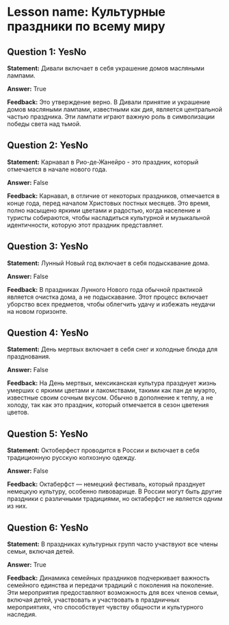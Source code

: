 # Lesson name: Культурные праздники по всему миру

## Question 1: YesNo

**Statement:** Дивали включает в себя украшение домов масляными лампами.

**Answer:** True

**Feedback:**
Это утверждение верно. В Дивали принятие и украшение домов масляными лампами, известными как дия, является центральной частью праздника. Эти лампати играют важную роль в символизации победы света над тьмой.


## Question 2: YesNo

**Statement:** Карнавал в Рио-де-Жанейро - это праздник, который отмечается в начале нового года.

**Answer:** False

**Feedback:**
Карнавал, в отличие от некоторых праздников, отмечается в конце года, перед началом Христовых постных месяцев. Это время, полно насыщено яркими цветами и радостью, когда население и туристы собираются, чтобы насладиться культурной и музыкальной идентичности, которую этот праздник представляет.


## Question 3: YesNo

**Statement:** Лунный Новый год включает в себя подыскавание дома.

**Answer:** False

**Feedback:**
В праздниках Лунного Нового года обычной практикой является очистка дома, а не подыскавание. Этот процесс включает уборство всех предметов, чтобы облегчить удачу и избежать неудачи на новом горизонте.


## Question 4: YesNo

**Statement:** День мертвых включает в себя снег и холодные блюда для празднования.

**Answer:** False

**Feedback:**
На День мертвых, мексиканская культура празднует жизнь умерших с яркими цветами и лакомствами, такими как пан де муэрто, известные своим сочным вкусом. Обычно в дополнение к теплу, а не холоду, так как это праздник, который отмечается в сезон цветения цветов.


## Question 5: YesNo

**Statement:** Октоберфест проводится в России и включает в себя традиционную русскую колхозную одежду.

**Answer:** False

**Feedback:**
Октаберфст — немецкий фестиваль, который празднует немецкую культуру, особенно пивоварище. В России могут быть другие праздники с различными традициями, но октаберфст не является одним из них.


## Question 6: YesNo

**Statement:** В праздниках культурных групп часто участвуют все члены семьи, включая детей.

**Answer:** True

**Feedback:**
Динамика семейных праздников подчеркивает важность семейного единства и передачи традиций с поколения на поколение. Эти мероприятия предоставляют возможность для всех членов семьи, включая детей, участвовать и участвовать в праздничных мероприятиях, что способствует чувству общности и культурного наследия.

